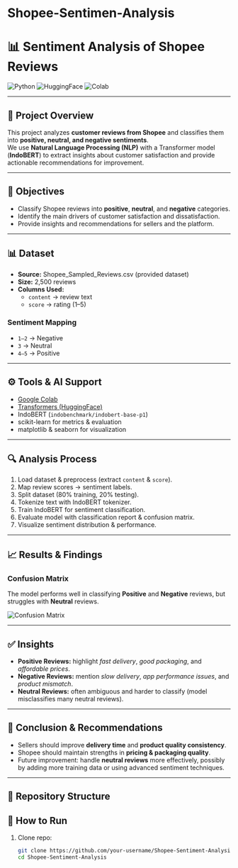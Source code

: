 # Shopee-Sentimen-Analysis
# 📊 Sentiment Analysis of Shopee Reviews

![Python](https://img.shields.io/badge/Python-3.8+-blue?logo=python)
![HuggingFace](https://img.shields.io/badge/Transformers-🤗-yellow)
![Colab](https://img.shields.io/badge/Run%20on-Colab-orange?logo=googlecolab)

---

## 📌 Project Overview
This project analyzes **customer reviews from Shopee** and classifies them into **positive, neutral, and negative sentiments**.  
We use **Natural Language Processing (NLP)** with a Transformer model (**IndoBERT**) to extract insights about customer satisfaction and provide actionable recommendations for improvement.

---

## 🎯 Objectives
- Classify Shopee reviews into **positive**, **neutral**, and **negative** categories.  
- Identify the main drivers of customer satisfaction and dissatisfaction.  
- Provide insights and recommendations for sellers and the platform.  

---

## 📊 Dataset
- **Source:** Shopee_Sampled_Reviews.csv (provided dataset)  
- **Size:** 2,500 reviews  
- **Columns Used:**  
  - `content` → review text  
  - `score` → rating (1–5)  

### Sentiment Mapping
- `1–2` → Negative  
- `3`   → Neutral  
- `4–5` → Positive  

---

## ⚙️ Tools & AI Support
- [Google Colab](https://colab.research.google.com/)  
- [Transformers (HuggingFace)](https://huggingface.co/transformers/)  
- IndoBERT (`indobenchmark/indobert-base-p1`)  
- scikit-learn for metrics & evaluation  
- matplotlib & seaborn for visualization  

---

## 🔍 Analysis Process
1. Load dataset & preprocess (extract `content` & `score`).  
2. Map review scores → sentiment labels.  
3. Split dataset (80% training, 20% testing).  
4. Tokenize text with IndoBERT tokenizer.  
5. Train IndoBERT for sentiment classification.  
6. Evaluate model with classification report & confusion matrix.  
7. Visualize sentiment distribution & performance.  

---

## 📈 Results & Findings

### Confusion Matrix
The model performs well in classifying **Positive** and **Negative** reviews, but struggles with **Neutral** reviews.

![Confusion Matrix](results/confusion_matrix.png)

---

## ✅ Insights
- **Positive Reviews:** highlight *fast delivery*, *good packaging*, and *affordable prices*.  
- **Negative Reviews:** mention *slow delivery*, *app performance issues*, and *product mismatch*.  
- **Neutral Reviews:** often ambiguous and harder to classify (model misclassifies many neutral reviews).  

---

## 🎯 Conclusion & Recommendations
- Sellers should improve **delivery time** and **product quality consistency**.  
- Shopee should maintain strengths in **pricing & packaging quality**.  
- Future improvement: handle **neutral reviews** more effectively, possibly by adding more training data or using advanced sentiment techniques.  

---

## 📂 Repository Structure


## 🚀 How to Run
1. Clone repo:
   ```bash
   git clone https://github.com/your-username/Shopee-Sentiment-Analysis.git
   cd Shopee-Sentiment-Analysis
